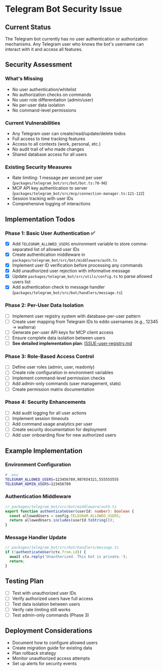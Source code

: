 # Telegram Bot Security Issue

## Current Status

The Telegram bot currently has no user authentication or authorization mechanisms. Any Telegram user who knows the bot's username can interact with it and access all features.

## Security Assessment

### What's Missing
- No user authentication/whitelist
- No authorization checks on commands
- No user role differentiation (admin/user)
- No per-user data isolation
- No command-level permissions

### Current Vulnerabilities
- Any Telegram user can create/read/update/delete todos
- Full access to time tracking features
- Access to all contexts (work, personal, etc.)
- No audit trail of who made changes
- Shared database access for all users

### Existing Security Measures
- Rate limiting: 1 message per second per user (`packages/telegram_bot/src/bot/bot.ts:78-96`)
- MCP API key authentication to server (`packages/telegram_bot/src/mcp/connection-manager.ts:121-122`)
- Session tracking with user IDs
- Comprehensive logging of interactions

## Implementation Todos

### Phase 1: Basic User Authentication ✅
- [x] Add `TELEGRAM_ALLOWED_USERS` environment variable to store comma-separated list of allowed user IDs
- [x] Create authentication middleware in `packages/telegram_bot/src/bot/middleware/auth.ts`
- [x] Implement user ID verification before processing any commands
- [x] Add unauthorized user rejection with informative message
- [x] Update `packages/telegram_bot/src/utils/config.ts` to parse allowed users list
- [x] Add authentication check to message handler (`packages/telegram_bot/src/bot/handlers/message.ts`)

### Phase 2: Per-User Data Isolation
- [ ] Implement user registry system with database-per-user pattern
- [ ] Create user mapping from Telegram IDs to eddo usernames (e.g., 12345 → walterra)
- [ ] Generate per-user API keys for MCP client access
- [ ] Ensure complete data isolation between users
- [ ] **See detailed implementation plan**: [ISSUE-user-registry.md](./ISSUE-user-registry.md)

### Phase 3: Role-Based Access Control
- [ ] Define user roles (admin, user, readonly)
- [ ] Create role configuration in environment variables
- [ ] Implement command-level permission checks
- [ ] Add admin-only commands (user management, stats)
- [ ] Create permission matrix documentation

### Phase 4: Security Enhancements
- [ ] Add audit logging for all user actions
- [ ] Implement session timeouts
- [ ] Add command usage analytics per user
- [ ] Create security documentation for deployment
- [ ] Add user onboarding flow for new authorized users

## Example Implementation

### Environment Configuration
```bash
# .env
TELEGRAM_ALLOWED_USERS=123456789,987654321,555555555
TELEGRAM_ADMIN_USERS=123456789
```

### Authentication Middleware
```typescript
// packages/telegram_bot/src/bot/middleware/auth.ts
export function authenticateUser(userId: number): boolean {
  const allowedUsers = config.TELEGRAM_ALLOWED_USERS;
  return allowedUsers.includes(userId.toString());
}
```

### Message Handler Update
```typescript
// packages/telegram_bot/src/bot/handlers/message.ts
if (!authenticateUser(ctx.from.id)) {
  await ctx.reply('Unauthorized. This bot is private.');
  return;
}
```

## Testing Plan
- [ ] Test with unauthorized user IDs
- [ ] Verify authorized users have full access
- [ ] Test data isolation between users
- [ ] Verify rate limiting still works
- [ ] Test admin-only commands (Phase 3)

## Deployment Considerations
- Document how to configure allowed users
- Create migration guide for existing data
- Plan rollback strategy
- Monitor unauthorized access attempts
- Set up alerts for security events